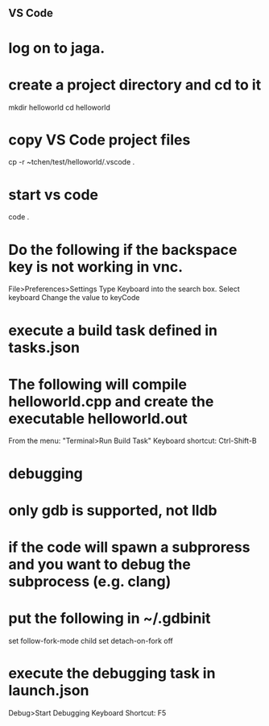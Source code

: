 <h2> VS Code  </h2>

# log on to jaga.
# create a project directory and cd to it
mkdir helloworld
cd helloworld

# copy VS Code project files
cp -r ~tchen/test/helloworld/.vscode .

# start vs code
code .

# Do the following if the backspace key is not working in vnc.
File>Preferences>Settings
Type Keyboard into the search box.
Select keyboard
Change the value to keyCode

# execute a build task defined in tasks.json
# The following will compile helloworld.cpp and create the executable helloworld.out
From the menu: "Terminal>Run Build Task"
Keyboard shortcut: Ctrl-Shift-B

# debugging
# only gdb is supported, not lldb
# if the code will spawn a subproress and you want to debug the subprocess (e.g. clang)
# put the following in ~/.gdbinit
set follow-fork-mode child
set detach-on-fork off

# execute the debugging task in launch.json
Debug>Start Debugging
Keyboard Shortcut: F5
